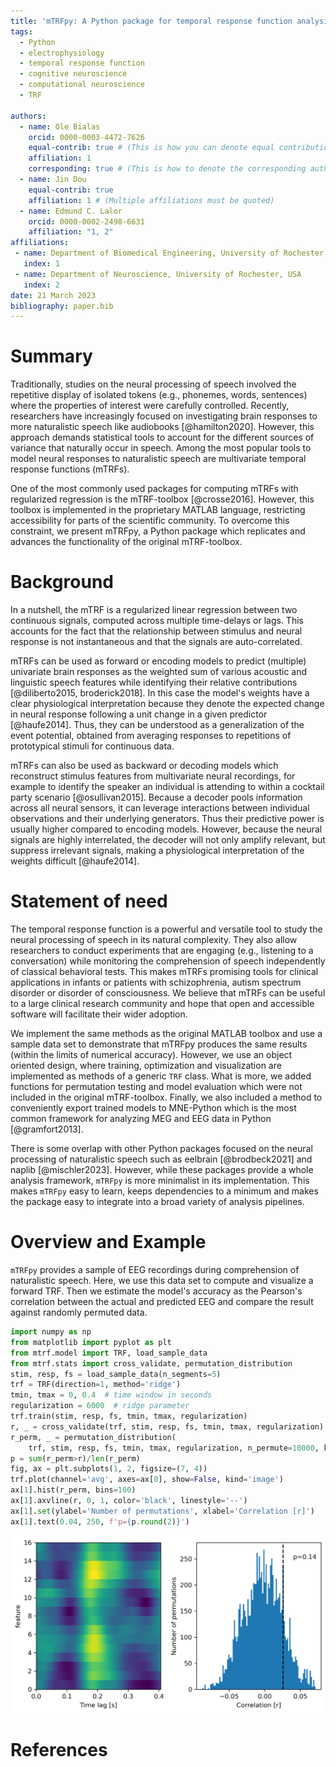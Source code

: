 ```yaml
---
title: 'mTRFpy: A Python package for temporal response function analysis'
tags:
  - Python
  - electrophysiology
  - temporal response function
  - cognitive neuroscience
  - computational neuroscience
  - TRF

authors:
  - name: Ole Bialas
    orcid: 0000-0003-4472-7626
    equal-contrib: true # (This is how you can denote equal contributions between multiple authors)
    affiliation: 1
    corresponding: true # (This is how to denote the corresponding author)
  - name: Jin Dou
    equal-contrib: true
    affiliation: 1 # (Multiple affiliations must be quoted)
  - name: Edmund C. Lalor
    orcid: 0000-0002-2498-6631
    affiliation: "1, 2"
affiliations:
 - name: Department of Biomedical Engineering, University of Rochester, USA
   index: 1
 - name: Department of Neuroscience, University of Rochester, USA
   index: 2
date: 21 March 2023
bibliography: paper.bib
---
```


# Summary
Traditionally, studies on the neural processing of speech involved the repetitive display of isolated tokens (e.g., phonemes, words, sentences) where the properties of interest were carefully controlled.
Recently, researchers have increasingly focused on investigating brain responses to more naturalistic speech like audiobooks [@hamilton2020].
However, this approach demands statistical tools to account for the different sources of variance that naturally occur in speech. 
Among the most popular tools to model neural responses to naturalistic speech are multivariate temporal response functions (mTRFs).

One of the most commonly used packages for computing mTRFs with regularized regression is the mTRF-toolbox [@crosse2016]. 
However, this toolbox is implemented in the proprietary MATLAB language, restricting accessibility for parts of the scientific community. 
To overcome this constraint, we present mTRFpy, a Python package which replicates and advances the functionality of the original mTRF-toolbox.

# Background
In a nutshell, the mTRF is a regularized linear regression between two continuous signals, computed across multiple time-delays or lags.
This accounts for the fact that the relationship between stimulus and neural response is not instantaneous and that the signals are auto-correlated.

mTRFs can be used as forward or encoding models to predict (multiple) univariate brain responses as the weighted sum of various acoustic and linguistic speech features while identifying their relative contributions [@diliberto2015, broderick2018].
In this case the model's weights have a clear physiological interpretation because they denote the expected change in neural response following a unit change in a given predictor [@haufe2014]. 
Thus, they can be understood as a generalization of the event potential, obtained from averaging responses to repetitions of prototypical stimuli for continuous data.

mTRFs can also be used as backward or decoding models which reconstruct stimulus features from multivariate neural recordings, for example to identify the speaker an individual is attending to within a cocktail party scenario [@osullivan2015]. 
Because a decoder pools information across all neural sensors, it can leverage interactions between individual observations and their underlying generators. 
Thus their predictive power is usually higher compared to encoding models. 
However, because the neural signals are highly interrelated, the decoder will not only amplify relevant, but suppress irrelevant signals, making a physiological interpretation of the weights difficult [@haufe2014].

# Statement of need
The temporal response function is a powerful and versatile tool to study the neural processing of speech in its natural complexity.
They also allow researchers to conduct experiments that are engaging (e.g., listening to a conversation) while monitoring the comprehension of speech independently of classical behavioral tests.
This makes mTRFs promising tools for clinical applications in infants or patients with schizophrenia, autism spectrum disorder or disorder of consciousness.
We believe that mTRFs can be useful to a large clinical research community and hope that open and accessible software will facilitate their wider adoption.

We implement the same methods as the original MATLAB toolbox and use a sample data set to demonstrate that mTRFpy produces the same results (within the limits of numerical accuracy).
However, we use an object oriented design, where training, optimization and visualization are implemented as methods of a generic `TRF` class.
What is more, we added functions for permutation testing and model evaluation which were not included in the original mTRF-toolbox.
Finally, we also included a method to conveniently export trained models to MNE-Python which is the most common framework for analyzing MEG and EEG data in Python [@gramfort2013].

There is some overlap with other Python packages focused on the neural processing of naturalistic speech such as eelbrain [@brodbeck2021] and naplib [@mischler2023]. 
However, while these packages provide a whole analysis framework, `mTRFpy` is more minimalist in its implementation. 
This makes `mTRFpy` easy to learn, keeps dependencies to a minimum and makes the package easy to integrate into a broad variety of analysis pipelines.

# Overview and Example
`mTRFpy` provides a sample of EEG recordings during comprehension of naturalistic speech. 
Here, we use this data set to compute and visualize a forward TRF. 
Then we estimate the model's accuracy as the Pearson's correlation between the actual and predicted EEG and compare the result against randomly permuted data.

```python
import numpy as np
from matplotlib import pyplot as plt
from mtrf.model import TRF, load_sample_data
from mtrf.stats import cross_validate, permutation_distribution
stim, resp, fs = load_sample_data(n_segments=5)
trf = TRF(direction=1, method='ridge')
tmin, tmax = 0, 0.4  # time window in seconds
regularization = 6000  # ridge parameter
trf.train(stim, resp, fs, tmin, tmax, regularization)
r, _ = cross_validate(trf, stim, resp, fs, tmin, tmax, regularization)
r_perm, _ = permutation_distribution(
    trf, stim, resp, fs, tmin, tmax, regularization, n_permute=10000, k=-1)
p = sum(r_perm>r)/len(r_perm)
fig, ax = plt.subplots(1, 2, figsize=(7, 4))
trf.plot(channel='avg', axes=ax[0], show=False, kind='image')
ax[1].hist(r_perm, bins=100)
ax[1].axvline(r, 0, 1, color='black', linestyle='--')
ax[1].set(ylabel='Number of permutations', xlabel='Correlation [r]')
ax[1].text(0.04, 250, f'p={p.round(2)}')
```
![Left panel shows the TRFs weights, averaged across channels, for each spectral band where bright yellow indicates high and dark blue indicates low weights. The histrogram on the right shows the distribution of correlation coefficients obtained by random permutation. The dashed line marks the actually observed value.](example.png)

# References
